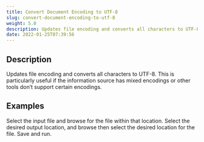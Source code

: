 ```yaml
---
title: Convert Document Encoding to UTF-8
slug: convert-document-encoding-to-utf-8
weight: 5.0
description: Updates file encoding and converts all characters to UTF-8
date: 2022-01-25T07:39:56
---
```



## Description


Updates file encoding and converts all characters to UTF-8. This is particularly useful if the information source has mixed encodings or other tools don’t support certain encodings.







## Examples


Select the input file and browse for the file within that location. Select the desired output location, and browse then select the desired location for the file. Save and run. 





